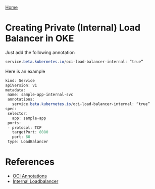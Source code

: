 [Home](../README.md)

# Creating Private (Internal) Load Balancer in OKE

Just add the following annotation

```Powershell
service.beta.kubernetes.io/oci-load-balancer-internal: “true”
```

Here is an example

```Powershell
kind: Service
apiVersion: v1
metadata:
 name: sample-app-internal-svc
 annotations:
   service.beta.kubernetes.io/oci-load-balancer-internal: “true”
spec:
 selector:
   app: sample-app
 ports:
 - protocol: TCP
   targetPort: 8080
   port: 80
 type: LoadBalancer
```

# References

* [OCI Annotations](https://github.com/oracle/oci-cloud-controller-manager/blob/master/docs/load-balancer-annotations.md)
* [Internal Loadbalancer](https://kubernetes.io/docs/concepts/services-networking/service/#internal-load-balancer)